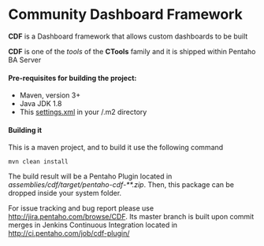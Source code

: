 # Community Dashboard Framework

**CDF** is a Dashboard framework that allows custom dashboards to be built

**CDF** is one of the _tools_ of the **CTools** family and it is shipped within Pentaho BA Server

#### Pre-requisites for building the project:
* Maven, version 3+
* Java JDK 1.8
* This [settings.xml](https://raw.githubusercontent.com/pentaho/maven-parent-poms/master/maven-support-files/settings.xml) in your <user-home>/.m2 directory

#### Building it

This is a maven project, and to build it use the following command
```
mvn clean install
```
The build result will be a Pentaho Plugin located in *assemblies/cdf/target/pentaho-cdf-**.zip*. Then, this package can be dropped inside your system folder.


For issue tracking and bug report please use http://jira.pentaho.com/browse/CDF. Its master branch is built upon commit merges in Jenkins Continuous Integration located in http://ci.pentaho.com/job/cdf-plugin/
